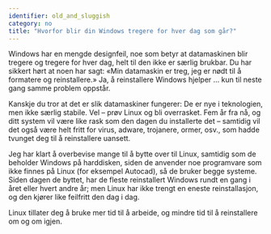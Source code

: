 ```yaml
---
identifier: old_and_sluggish
category: no
title: "Hvorfor blir din Windows tregere for hver dag som går?"
---
```


Windows har en mengde designfeil, noe som betyr at datamaskinen blir tregere og tregere for hver dag, helt til den ikke er særlig brukbar. Du har sikkert hørt at noen har sagt: «Min datamaskin er treg, jeg er nødt til å formatere og reinstallere.» Ja, å reinstallere Windows hjelper … kun til neste gang samme problem oppstår.

Kanskje du tror at det er slik datamaskiner fungerer: De er nye i teknologien, men ikke særlig stabile. Vel – prøv Linux og bli overrasket. Fem år fra nå, og ditt system vil være like rask som den dagen du installerte det – samtidig vil det også være helt fritt for virus, adware, trojanere, ormer, osv., som hadde tvunget deg til å reinstallere uansett.

Jeg har klart å overbevise mange til å bytte over til Linux, samtidig som de beholder Windows på harddisken, siden de anvender noe programvare som ikke finnes på Linux (for eksempel Autocad), så de bruker begge systeme. Siden dagen de byttet, har de fleste reinstallert Windows rundt en gang i året eller hvert andre år; men Linux har ikke trengt en eneste reinstallasjon, og den kjører like feilfritt den dag i dag.

Linux tillater deg å bruke mer tid til å arbeide, og mindre tid til å reinstallere om og om igjen.




